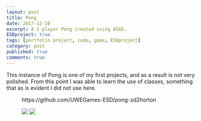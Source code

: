 ```yaml
---
layout: post
title: Pong
date: 2017-12-10
excerpt: A 2 player Pong created using ASGE.
ESDproject: true
tags: [portfolio project, code, game, ESDproject]
category: post
published: true
comments: true
---
```

This instance of Pong is one of my first projects, and as a result is not very polished.
From this point I was able to learn the use of classes, something that as is evident
I did not use here.

<figure>
https://github.com/UWEGames-ESD/pong-zd2horton

<a href="https://i.imgur.com/bbTfGEK.jpg"><img src="https://i.imgur.com/bbTfGEK.jpg"></a>
<a href="https://i.imgur.com/dbrNZA3.jpg"><img src="https://i.imgur.com/dbrNZA3.jpg"></a>
</figure>
